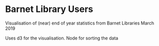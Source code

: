 # Barnet Library Users

Visualisation of (near) end of year statistics from Barnet Libraries
March 2019

Uses d3 for the visualisation.
Node for sorting the data
